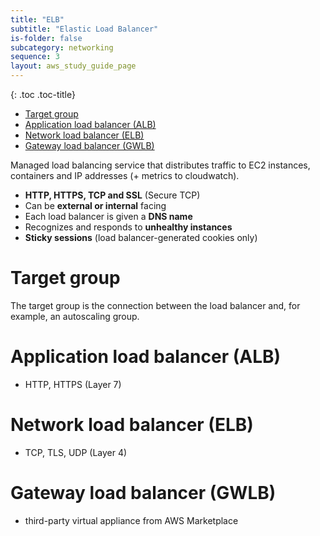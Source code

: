 ```yaml
---
title: "ELB"
subtitle: "Elastic Load Balancer"
is-folder: false
subcategory: networking
sequence: 3
layout: aws_study_guide_page
---
```


{: .toc .toc-title}
- [Target group](#target-group)
- [Application load balancer (ALB)](#application-load-balancer-alb)
- [Network load balancer (ELB)](#network-load-balancer-elb)
- [Gateway load balancer (GWLB)](#gateway-load-balancer-gwlb)


Managed load balancing service that distributes traffic to EC2 instances, containers and IP addresses (+ metrics to cloudwatch).

- **HTTP, HTTPS, TCP and SSL** (Secure TCP)
- Can be **external or internal** facing
- Each load balancer is given a **DNS name**
- Recognizes and responds to **unhealthy instances**
- **Sticky sessions** (load balancer-generated cookies only)

# Target group

The target group is the connection between the load balancer and, for example, an autoscaling group.

# Application load balancer (ALB)

- HTTP, HTTPS (Layer 7)

# Network load balancer (ELB)

- TCP, TLS, UDP (Layer 4)

# Gateway load balancer (GWLB)
 - third-party virtual appliance from AWS Marketplace
